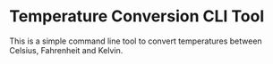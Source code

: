 # Temperature Conversion CLI Tool

This is a simple command line tool to convert temperatures between Celsius, Fahrenheit and Kelvin.
